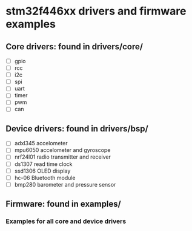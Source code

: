 # stm32f446xx drivers and firmware examples

## Core drivers: found in drivers/core/
- [ ] gpio
- [ ] rcc
- [ ] i2c
- [ ] spi
- [ ] uart
- [ ] timer
- [ ] pwm
- [ ] can

## Device drivers: found in drivers/bsp/
- [ ] adxl345 accelometer
- [ ] mpu6050 accelometer and gyroscope
- [ ] nrf24l01 radio transmitter and receiver
- [ ] ds1307 read time clock
- [ ] ssd1306 OLED display
- [ ] hc-06 Bluetooth module
- [ ] bmp280 barometer and pressure sensor

## Firmware: found in examples/
### Examples for all core and device drivers
